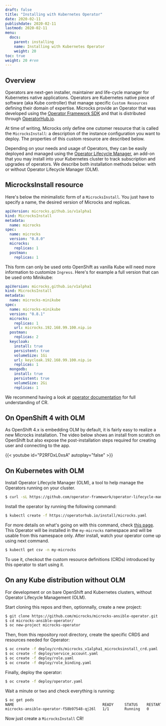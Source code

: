 ```yaml
---
draft: false
title: "Installing with Kubernetes Operator"
date: 2020-02-11
publishdate: 2020-02-11
lastmod: 2020-02-11
menu:
  docs:
    parent: installing
    name: Installing with Kubernetes Operator
    weight: 20
toc: true
weight: 20 #rem
---
```


## Overview 

Operators are next-gen installer, maintainer and life-cycle manager for Kubernetes native applications. Operators are Kubernetes native piece of software (aka Kube controller) that manage specific `Custom Resources` defining their domain of expertise. Microcks provide an Operator that was developed using the [Operator Framework SDK](https://github.com/operator-framework/operator-sdk) and that is distributed through [OperatorHub.io](https://operatorhub.io/operator/microcks).

At time of writing, Microcks only define one cutomer resource that is called the `MicrocksInstall`: a description of the instance configuration you want to deploy. The properties of this custom resource are described below.

Depending on your needs and usage of Operators, they can be easily deployed and managed using the [Operator Lifecycle Manager](https://github.com/operator-framework/operator-lifecycle-manager), an add-on that you may install into your Kubernetes cluster to track subscription and upgrades of operators. We describe both installation methods below: with or without Operator Lifecycle Manager (OLM).

## MicrocksInstall resource

Here's below the minimalistic form of a `MicrocksInstall`. You just have to specify a name, the desired version of Microcks and replicas.

```yaml
apiVersion: microcks.github.io/v1alpha1
kind: MicrocksInstall
metadata:
  name: microcks
spec:
  name: microcks
  version: "0.8.0"
  microcks:
    replicas: 1
  postman:
    replicas: 1
```

This form can only be used onto OpenShift as vanilla Kube will need more information to customize `Ingress`. Here's for example a full version that can be used onto Minikube:

```yaml
apiVersion: microcks.github.io/v1alpha1
kind: MicrocksInstall
metadata:
  name: microcks-minikube
spec:
  name: microcks-minikube
  version: "0.8.1"
  microcks: 
    replicas: 1
    url: microcks.192.168.99.100.nip.io
  postman:
    replicas: 2
  keycloak:
    install: true
    persistent: true
    volumeSize: 1Gi
    url: keycloak.192.168.99.100.nip.io
    replicas: 1
  mongodb:
    install: true
    persistent: true
    volumeSize: 2Gi
    replicas: 1
```

We recommend having a look at [operator documentation](https://github.com/microcks/microcks-ansible-operator) for full understanding of CR.


## On OpenShift 4 with OLM

As OpenShift 4.x is embedding OLM by default, it is fairly easy to realize a new Microcks installation. The video below shows an install from scratch on OpenShift but also expose the post-installation steps required for creating user and connecting to the app.

{{< youtube id="P2RFDxL0xsA" autoplay="false" >}}


## On Kubernetes with OLM

Install Operator Lifecycle Manager (OLM), a tool to help manage the Operators running on your cluster.

```sh
$ curl -sL https://github.com/operator-framework/operator-lifecycle-manager/releases/download/0.14.1/install.sh | bash -s 0.13.0
```

Install the operator by running the following command:

```sh
$ kubectl create -f https://operatorhub.io/install/microcks.yaml
```

For more details on what's going on with this command, check [this page](https://operatorhub.io/how-to-install-an-operator#What-happens-when-I-execute-the-'Install'-command-presented-in-the-pop-up?).
This Operator will be installed in the `my-microcks` namespace and will be usable from this namespace only. After install, watch your operator come up using next command.

```sh
$ kubectl get csv -n my-microcks
```

To use it, checkout the custom resource definitions (CRDs) introduced by this operator to start using it.


## On any Kube distribution without OLM

For development or on bare OpenShift and Kubernetes clusters, without Operator Lifecycle Management (OLM).

Start cloning this repos and then, optionnally, create a new project:

```sh
$ git clone https://github.com/microcks/microcks-ansible-operator.git
$ cd microcks-ansible-operator/
$ oc new-project microcks-operator
```

Then, from this repository root directory, create the specific CRDS and resources needed for Operator:

```sh
$ oc create -f deploy/crds/microcks_v1alpha1_microcksinstall_crd.yaml
$ oc create -f deploy/service_account.yaml 
$ oc create -f deploy/role.yaml
$ oc create -f deploy/role_binding.yaml 
```

Finally, deploy the operator:

```sh
$ oc create -f deploy/operator.yaml
```

Wait a minute or two and check everything is running:

```sh
$ oc get pods                                                                                                                                 
NAME                                        READY     STATUS    RESTARTS   AGE
microcks-ansible-operator-f58b97548-qj26l   1/1       Running   0          3m
```

Now just create a `MicrocksInstall` CR!